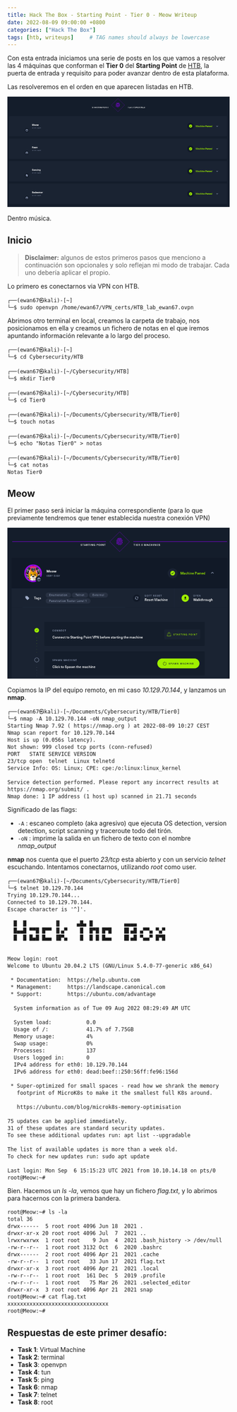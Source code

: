 ```yaml
---
title: Hack The Box - Starting Point - Tier 0 - Meow Writeup
date: 2022-08-09 09:00:00 +0800
categories: ["Hack The Box"]
tags: [htb, writeups]     # TAG names should always be lowercase
---
```


Con esta entrada iniciamos una serie de posts en los que vamos a resolver las 4 máquinas que conforman el **Tier 0** del **Starting Point** de [HTB](https://app.hackthebox.com/starting-point), la puerta de entrada y requisito para poder avanzar dentro de esta plataforma.


Las resolveremos en el orden en que aparecen listadas en HTB.

![](/assets/posts/20220809/img01.png)

Dentro música.

## Inicio

> **Disclaimer:** algunos de estos primeros pasos que menciono a continuación son opcionales y solo reflejan mi modo de trabajar. Cada uno debería aplicar el propio.

Lo primero es conectarnos via VPN con HTB.

```console
┌──(ewan67㉿kali)-[~]
└─$ sudo openvpn /home/ewan67/VPN_certs/HTB_lab_ewan67.ovpn
```

Abrimos otro terminal en local, creamos la carpeta de trabajo, nos posicionamos en ella y creamos un fichero de notas en el que iremos apuntando información relevante a lo largo del proceso.

```console
┌──(ewan67㉿kali)-[~]
└─$ cd Cybersecurity/HTB

┌──(ewan67㉿kali)-[~/Cybersecurity/HTB]
└─$ mkdir Tier0

┌──(ewan67㉿kali)-[~/Cybersecurity/HTB]
└─$ cd Tier0

┌──(ewan67㉿kali)-[~/Documents/Cybersecurity/HTB/Tier0]
└─$ touch notas

┌──(ewan67㉿kali)-[~/Documents/Cybersecurity/HTB/Tier0]
└─$ echo "Notas Tier0" > notas

┌──(ewan67㉿kali)-[~/Documents/Cybersecurity/HTB/Tier0]
└─$ cat notas
Notas Tier0
```

## Meow

El primer paso será iniciar la máquina correspondiente (para lo que previamente tendremos que tener establecida nuestra conexión VPN)

![](/assets/posts/20220809/img02.png)

Copiamos la IP del equipo remoto, en mi caso *10.129.70.144*, y lanzamos un **nmap**.

```console
┌──(ewan67㉿kali)-[~/Documents/Cybersecurity/HTB/Tier0]
└─$ nmap -A 10.129.70.144 -oN nmap_output
Starting Nmap 7.92 ( https://nmap.org ) at 2022-08-09 10:27 CEST
Nmap scan report for 10.129.70.144
Host is up (0.056s latency).
Not shown: 999 closed tcp ports (conn-refused)
PORT   STATE SERVICE VERSION
23/tcp open  telnet  Linux telnetd
Service Info: OS: Linux; CPE: cpe:/o:linux:linux_kernel

Service detection performed. Please report any incorrect results at https://nmap.org/submit/ .
Nmap done: 1 IP address (1 host up) scanned in 21.71 seconds
```

Significado de las flags:

* `-A`&nbsp;: escaneo completo (aka agresivo) que ejecuta OS detection, version detection, script scanning y traceroute todo del tirón.
* `-oN`&nbsp;: imprime la salida en un fichero de texto con el nombre *nmap_output*

**nmap** nos cuenta que el puerto *23/tcp* esta abierto y con un servicio *telnet* escuchando. Intentamos conectarnos, utilizando *root* como user.

```console
┌──(ewan67㉿kali)-[~/Documents/Cybersecurity/HTB/Tier0]
└─$ telnet 10.129.70.144
Trying 10.129.70.144...
Connected to 10.129.70.144.
Escape character is '^]'.

  █  █         ▐▌     ▄█▄ █          ▄▄▄▄
  █▄▄█ ▀▀█ █▀▀ ▐▌▄▀    █  █▀█ █▀█    █▌▄█ ▄▀▀▄ ▀▄▀
  █  █ █▄█ █▄▄ ▐█▀▄    █  █ █ █▄▄    █▌▄█ ▀▄▄▀ █▀█


Meow login: root
Welcome to Ubuntu 20.04.2 LTS (GNU/Linux 5.4.0-77-generic x86_64)

 * Documentation:  https://help.ubuntu.com
 * Management:     https://landscape.canonical.com
 * Support:        https://ubuntu.com/advantage

  System information as of Tue 09 Aug 2022 08:29:49 AM UTC

  System load:           0.0
  Usage of /:            41.7% of 7.75GB
  Memory usage:          4%
  Swap usage:            0%
  Processes:             137
  Users logged in:       0
  IPv4 address for eth0: 10.129.70.144
  IPv6 address for eth0: dead:beef::250:56ff:fe96:156d

 * Super-optimized for small spaces - read how we shrank the memory
   footprint of MicroK8s to make it the smallest full K8s around.

   https://ubuntu.com/blog/microk8s-memory-optimisation

75 updates can be applied immediately.
31 of these updates are standard security updates.
To see these additional updates run: apt list --upgradable

The list of available updates is more than a week old.
To check for new updates run: sudo apt update

Last login: Mon Sep  6 15:15:23 UTC 2021 from 10.10.14.18 on pts/0
root@Meow:~# 
```

Bien. Hacemos un *ls -la*, vemos que hay un fichero *flag.txt*, y lo abrimos para hacernos con la primera bandera.

```console
root@Meow:~# ls -la
total 36
drwx------  5 root root 4096 Jun 18  2021 .
drwxr-xr-x 20 root root 4096 Jul  7  2021 ..
lrwxrwxrwx  1 root root    9 Jun  4  2021 .bash_history -> /dev/null
-rw-r--r--  1 root root 3132 Oct  6  2020 .bashrc
drwx------  2 root root 4096 Apr 21  2021 .cache
-rw-r--r--  1 root root   33 Jun 17  2021 flag.txt
drwxr-xr-x  3 root root 4096 Apr 21  2021 .local
-rw-r--r--  1 root root  161 Dec  5  2019 .profile
-rw-r--r--  1 root root   75 Mar 26  2021 .selected_editor
drwxr-xr-x  3 root root 4096 Apr 21  2021 snap
root@Meow:~# cat flag.txt
xxxxxxxxxxxxxxxxxxxxxxxxxxxxxxxx
root@Meow:~#
```

## Respuestas de este primer desafío:

* <strong>Task 1</strong>: Virtual Machine
* <strong>Task 2</strong>: terminal
* <strong>Task 3</strong>: openvpn
* <strong>Task 4</strong>: tun
* <strong>Task 5</strong>: ping
* <strong>Task 6</strong>: nmap
* <strong>Task 7</strong>: telnet
* <strong>Task 8</strong>: root